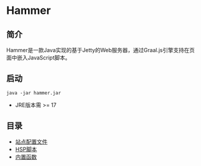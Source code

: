 # Hammer
## 简介
Hammer是一款Java实现的基于Jetty的Web服务器，通过Graal.js引擎支持在页面中嵌入JavaScript脚本。
## 启动
`java -jar hammer.jar`
- JRE版本需 >= 17
## 目录
- [站点配置文件](docs/config.md)
- [HSP脚本](docs/script.md)
- [内置函数](docs/function.md)